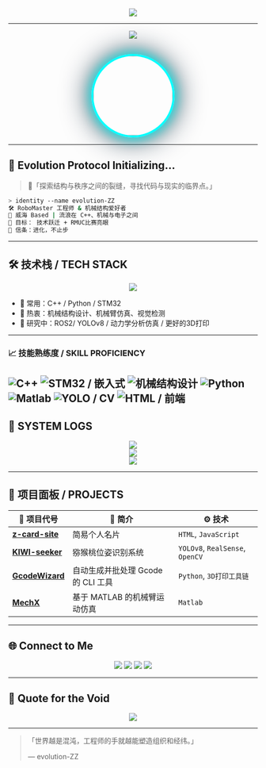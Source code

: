 <!-- evolution-ZZ | Cyberpunk GitHub README -->
###

<p align="center">
  <img src="https://github.com/evolution-ZZ/snk/raw/manual-run-output/only-svg/github-contribution-grid-snake-dark.svg" />
</p>


---
<div align="center">
  <img src="https://readme-typing-svg.herokuapp.com?font=JetBrains+Mono&size=22&pause=1000&color=00FFFF&center=true&vCenter=true&width=800&lines=你好%EF%BC%8C我是+Albert-Z;Engineer+%7C+Tinkerer+%7C+Dream+Coder;Welcome+to+my+cyber+space...">
</div>

<br/>

<p align="center">
  <a href="https://www.evolutionz.com.cn" target="_blank">
    <img src="https://github.com/evolution-ZZ.png" width="160" height="160"
      style="
        border-radius: 50%;
        border: 4px solid #00ffff;
        box-shadow: 0 0 25px #00ffff, 0 0 60px #001f33;
      "
    />
  </a>
</p>

---

## 🧬 Evolution Protocol Initializing...

> 👾「探索结构与秩序之间的裂缝，寻找代码与现实的临界点。」

```bash
> identity --name evolution-ZZ
🛠 RoboMaster 工程师 & 机械结构爱好者
📍 威海 Based | 流浪在 C++、机械与电子之间
🚀 目标： 技术跃迁 + RMUC比赛亮眼
🌌 信条：进化，不止步
```

---

## 🛠 技术栈 / TECH STACK

<div align="center">
  <img src="https://skillicons.dev/icons?i=c,cpp,py,anaconda,opencv,latex,html,linux,git,github,vscode,visualstudio,matlab,pr&theme=dark" />
</div>


- 🔧 常用：C++ / Python / STM32
- 🎯 热衷：机械结构设计、机械臂仿真、视觉检测
- 🧪 研究中：ROS2/ YOLOv8 / 动力学分析仿真 / 更好的3D打印

---

### 📈 技能熟练度 / SKILL PROFICIENCY

![C++](https://img.shields.io/badge/C++-60%25-brightgreen)
![STM32 / 嵌入式](https://img.shields.io/badge/STM32%20%2F%20Embed-85%25-green)
![机械结构设计](https://img.shields.io/badge/Mechanical%20Design-80%25-yellowgreen)
![Python](https://img.shields.io/badge/Python-60%25-yellow)
![Matlab](https://img.shields.io/badge/Matlab-50%25-orange)
![YOLO / CV](https://img.shields.io/badge/YOLO/CV-40%25-red)
![HTML / 前端](https://img.shields.io/badge/HTML/Frontend-20%25-lightgrey)
---

## 💾 SYSTEM LOGS

<div align="center">
  <img src="https://github-readme-stats.vercel.app/api?username=evolution-ZZ&show_icons=true&theme=tokyonight&hide_border=true&rank_icon=percentile" />
  <br/>
  <img src="https://streak-stats.demolab.com?user=evolution-ZZ&theme=tokyonight&hide_border=true&fire=DD2727" />
  <br/>
  <img src="https://github-profile-summary-cards.vercel.app/api/cards/profile-details?username=evolution-ZZ&theme=tokyonight" />
</div>

---

## 🧩 项目面板 / PROJECTS

| 🚧 项目代号 | 📘 简介 | ⚙️ 技术 |
|------------|--------|--------|
| [**z-card-site**](https://github.com/evolution-ZZ/z-card-site/) | 简易个人名片 | `HTML`, `JavaScript` |
| [**KIWI-seeker**](https://github.com/evolution-ZZ/KIWI-seeker) | 猕猴桃位姿识别系统 | `YOLOv8`, `RealSense`, `OpenCV` |
| [**GcodeWizard**](https://github.com/evolution-ZZ/GcodeWizard) | 自动生成并批处理 Gcode 的 CLI 工具 | `Python`, `3D打印工具链` |
| [**MechX**](https://github.com/evolution-ZZ/mechX) | 基于 MATLAB 的机械臂运动仿真 | `Matlab` |

---

## 🌐 Connect to Me

<div align="center">
  <a href="mailto:m18346326516@163.com"><img src="https://img.shields.io/badge/Email-m18346326516%40163.com-red?style=for-the-badge&logo=maildotru&logoColor=white" /></a>
  <a href="https://github.com/evolution-ZZ"><img src="https://img.shields.io/badge/GitHub-evolution--ZZ-181717?style=for-the-badge&logo=github&logoColor=white" /></a>
  <a href="https://www.evolutionz.com.cn"><img src="https://img.shields.io/badge/Website-evolutionz.com.cn-00FFFF?style=for-the-badge&logo=vercel&logoColor=white" /></a>
 <a href="https://b23.tv/mLIxRTb"><img src="https://img.shields.io/badge/Bilibili-烧烤一下今晚吃点什么-00A1D6?style=for-the-badge&logo=bilibili&logoColor=white" /></a>
</div>

---

## 🧠 Quote for the Void

<div align="center">
  <img src="https://quotes-github-readme.vercel.app/api?type=horizontal&theme=radical" />
</div>

---

> 「世界越是混沌，工程师的手就越能塑造组织和经纬。」
>  
> — evolution-ZZ

